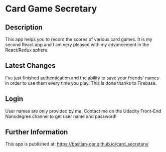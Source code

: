 # Card Game Secretary
## Description
This app helps you to record the scores of various card games. It is my second React app and I am very pleased with my advancement in the React/Redux sphere.

## Latest Changes
I've just finished authentication and the ability to save your friends' names in order to use them every time you play. This is done thanks to Firebase.

## Login
User names are only provided by me. Contact me on the Udacity Front-End Nanodegree channel to get user name and password!

## Further Information
This app is published at: https://bastian-ger.github.io/card_secretary/
